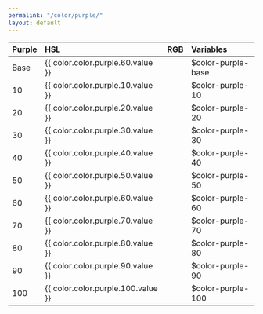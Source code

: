 ```yaml
---
permalink: "/color/purple/"
layout: default
---
```


<div class="container">
  <div class="background-purple-10 midt-color"></div>
  <div class="background-purple-20 midt-color"></div>
  <div class="background-purple-30 midt-color"></div>
  <div class="background-purple-40 midt-color"></div>
  <div class="background-purple-50 midt-color"></div>
  <div class="background-purple-60 midt-color"></div>
  <div class="background-purple-70 midt-color"></div>
  <div class="background-purple-80 midt-color"></div>
  <div class="background-purple-90 midt-color"></div>
  <div class="background-purple-100 midt-color"></div>
</div>

| Purple | HSL | RGB | Variables |
| :--- | :--- | :--- | :--- |
| <span class="row-title background-purple-base">Base</span> | {{ color.color.purple.60.value }} | | $color-purple-base |
| <span class="row-title background-purple-10">10</span> | {{ color.color.purple.10.value }} | | $color-purple-10 |
| <span class="row-title background-purple-20">20</span> | {{ color.color.purple.20.value }} | | $color-purple-20 |
| <span class="row-title background-purple-30">30</span> | {{ color.color.purple.30.value }} | | $color-purple-30 |
| <span class="row-title background-purple-40">40</span> | {{ color.color.purple.40.value }} | | $color-purple-40 |
| <span class="row-title background-purple-50">50</span> | {{ color.color.purple.50.value }} | | $color-purple-50 |
| <span class="row-title background-purple-60">60</span> | {{ color.color.purple.60.value }} | | $color-purple-60 |
| <span class="row-title background-purple-70 color-white-base">70</span> | {{ color.color.purple.70.value }} | | $color-purple-70 |
| <span class="row-title background-purple-80 color-white-base">80</span> | {{ color.color.purple.80.value }} | | $color-purple-80 |
| <span class="row-title background-purple-90 color-white-base">90</span> | {{ color.color.purple.90.value }} | | $color-purple-90 |
| <span class="row-title background-purple-100 color-white-base">100</span> | {{ color.color.purple.100.value }} | | $color-purple-100 |
